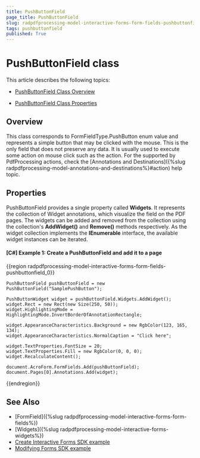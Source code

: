 ```yaml
---
title: PushButtonField 
page_title: PushButtonField 
slug: radpdfprocessing-model-interactive-forms-form-fields-pushbuttonfield
tags: pushbuttonfield
published: True
---
```



# PushButtonField class

This article describes the following topics:

* [PushButtonField Class Overview](#overview)

* [PushButtonField Class Properties](#properties)

## Overview

This class corresponds to FormFieldType.PushButton enum value and represents a simple button that may be clicked with the mouse. This is the only field that does not preserve any data. It is usually used to execute some action on mouse click such as the action. For the supported by PdfProcessing actions, check the [Annotations and Destinations]({%slug radpdfprocessing-model-annotations-and-destinations%}#action) help topic.

## Properties

PushButtonField provides a single property called **Widgets**. It represents the collection of Widget annotations, which visualize the field on the PDF pages. The widgets can be added and removed from the collection using the collection's **AddWidget()** and **Remove()** methods respectively. As the widget collection implements the **IEnumerable** interface, the available widget instances can be iterated.


#### **[C#] Example 1: Create a PushButtonField and add it to a page**
{{region radpdfprocessing-model-interactive-forms-form-fields-pushbuttonfield_0}}
	
	PushButtonField pushButtonField = new PushButtonField("SamplePushButton");
	
	PushButtonWidget widget = pushButtonField.Widgets.AddWidget();
	widget.Rect = new Rect(new Size(250, 50));
	widget.HighlightingMode = HighlightingMode.InvertBorderOfAnnotationRectangle;
	
	widget.AppearanceCharacteristics.Background = new RgbColor(123, 165, 134);
	widget.AppearanceCharacteristics.NormalCaption = "Click here";
	
	widget.TextProperties.FontSize = 20;
	widget.TextProperties.Fill = new RgbColor(0, 0, 0);
    widget.RecalculateContent();

	document.AcroForm.FormFields.Add(pushButtonField);
	document.Pages[0].Annotations.Add(widget);
{{endregion}}

## See Also

* [FormField]({%slug radpdfprocessing-model-interactive-forms-form-fields%})
* [Widgets]({%slug radpdfprocessing-model-interactive-forms-widgets%})
* [Create Interactive Forms SDK example](https://github.com/telerik/document-processing-sdk/tree/master/PdfProcessing/CreateInteractiveForms) 
* [Modifying Forms SDK example](https://github.com/telerik/document-processing-sdk/tree/master/PdfProcessing/ModifyForms) 
